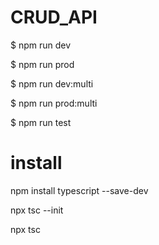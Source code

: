 # CRUD_API
<p>$ npm run dev</p>
<p>$ npm run prod</p>
<p>$ npm run dev:multi</p>
<p>$ npm run prod:multi</p>
<p>$ npm run test</p>


# install
<p>npm install typescript --save-dev</p>
<p>npx tsc --init</p>
<p>npx tsc</p>